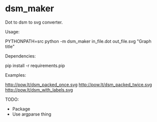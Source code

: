 dsm_maker
=========

Dot to dsm to svg converter.

Usage:

  PYTHONPATH=src python -m dsm_maker in_file.dot out_file.svg "Graph title"

Dependencies:

  pip install -r requirements.pip

Examples:

  http://pow.lt/dsm_packed_once.svg
  http://pow.lt/dsm_packed_twice.svg
  http://pow.lt/dsm_with_labels.svg

TODO:

* Package
* Use argparse thing
